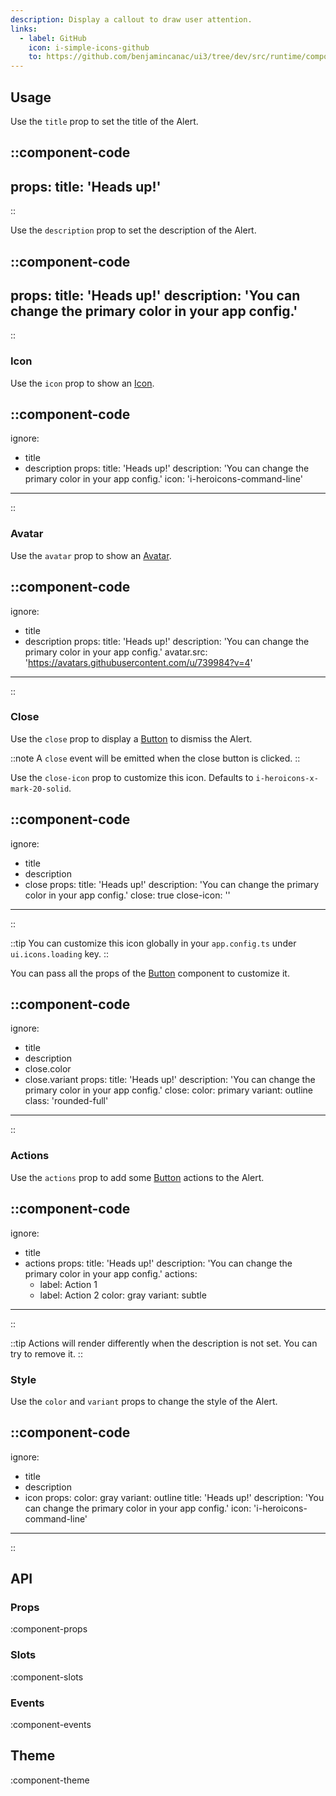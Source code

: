 ```yaml
---
description: Display a callout to draw user attention.
links:
  - label: GitHub
    icon: i-simple-icons-github
    to: https://github.com/benjamincanac/ui3/tree/dev/src/runtime/components/Alert.vue
---
```


## Usage

Use the `title` prop to set the title of the Alert.

::component-code
---
props:
  title: 'Heads up!'
---
::

Use the `description` prop to set the description of the Alert.

::component-code
---
props:
  title: 'Heads up!'
  description: 'You can change the primary color in your app config.'
---
::

### Icon

Use the `icon` prop to show an [Icon](/components/icon).

::component-code
---
ignore:
  - title
  - description
props:
  title: 'Heads up!'
  description: 'You can change the primary color in your app config.'
  icon: 'i-heroicons-command-line'
---
::

### Avatar

Use the `avatar` prop to show an [Avatar](/components/avatar).

::component-code
---
ignore:
  - title
  - description
props:
  title: 'Heads up!'
  description: 'You can change the primary color in your app config.'
  avatar.src: 'https://avatars.githubusercontent.com/u/739984?v=4'
---
::

### Close

Use the `close` prop to display a [Button](/components/button) to dismiss the Alert.

::note
A `close` event will be emitted when the close button is clicked.
::

Use the `close-icon` prop to customize this icon. Defaults to `i-heroicons-x-mark-20-solid`.

::component-code
---
ignore:
  - title
  - description
  - close
props:
  title: 'Heads up!'
  description: 'You can change the primary color in your app config.'
  close: true
  close-icon: ''
---
::

::tip
You can customize this icon globally in your `app.config.ts` under `ui.icons.loading` key.
::

You can pass all the props of the [Button](/components/button) component to customize it.

::component-code
---
ignore:
  - title
  - description
  - close.color
  - close.variant
props:
  title: 'Heads up!'
  description: 'You can change the primary color in your app config.'
  close:
    color: primary
    variant: outline
    class: 'rounded-full'
---
::

### Actions

Use the `actions` prop to add some [Button](/components/button) actions to the Alert.

::component-code
---
ignore:
  - title
  - actions
props:
  title: 'Heads up!'
  description: 'You can change the primary color in your app config.'
  actions:
    - label: Action 1
    - label: Action 2
      color: gray
      variant: subtle
---
::

::tip
Actions will render differently when the description is not set. You can try to remove it.
::

### Style

Use the `color` and `variant` props to change the style of the Alert.

::component-code
---
ignore:
  - title
  - description
  - icon
props:
  color: gray
  variant: outline
  title: 'Heads up!'
  description: 'You can change the primary color in your app config.'
  icon: 'i-heroicons-command-line'
---
::

## API

### Props

:component-props

### Slots

:component-slots

### Events

:component-events

## Theme

:component-theme

